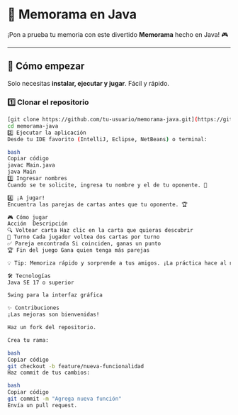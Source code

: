# 🧠 Memorama en Java

¡Pon a prueba tu memoria con este divertido **Memorama** hecho en Java! 🎮  

---

## 🚀 Cómo empezar

Solo necesitas **instalar, ejecutar y jugar**. Fácil y rápido.  

### 1️⃣ Clonar el repositorio
```bash
[git clone https://github.com/tu-usuario/memorama-java.git](https://github.com/AdierECO/GAME-PUZZLE.git)
cd memorama-java
2️⃣ Ejecutar la aplicación
Desde tu IDE favorito (IntelliJ, Eclipse, NetBeans) o terminal:

bash
Copiar código
javac Main.java
java Main
3️⃣ Ingresar nombres
Cuando se te solicite, ingresa tu nombre y el de tu oponente. 📝

4️⃣ ¡A jugar!
Encuentra las parejas de cartas antes que tu oponente. 🏆

🎮 Cómo jugar
Acción	Descripción
🔍 Voltear carta	Haz clic en la carta que quieras descubrir
👫 Turno	Cada jugador voltea dos cartas por turno
✅ Pareja encontrada	Si coinciden, ganas un punto
🏆 Fin del juego	Gana quien tenga más parejas

💡 Tip: Memoriza rápido y sorprende a tus amigos. ¡La práctica hace al maestro!

🛠️ Tecnologías
Java SE 17 o superior

Swing para la interfaz gráfica

✨ Contribuciones
¡Las mejoras son bienvenidas!

Haz un fork del repositorio.

Crea tu rama:

bash
Copiar código
git checkout -b feature/nueva-funcionalidad
Haz commit de tus cambios:

bash
Copiar código
git commit -m "Agrega nueva función"
Envía un pull request.
